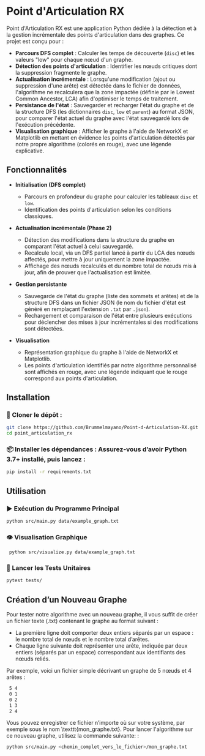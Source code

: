 # Point d'Articulation RX

Point d'Articulation RX est une application Python dédiée à la détection et à la gestion incrémentale des points d'articulation dans des graphes. Ce projet est conçu pour :

- **Parcours DFS complet** : Calculer les temps de découverte (`disc`) et les valeurs "low" pour chaque nœud d'un graphe.
- **Détection des points d'articulation** : Identifier les nœuds critiques dont la suppression fragmente le graphe.
- **Actualisation incrémentale** : Lorsqu'une modification (ajout ou suppression d'une arête) est détectée dans le fichier de données, l'algorithme ne recalculera que la zone impactée (définie par le Lowest Common Ancestor, LCA) afin d'optimiser le temps de traitement.
- **Persistance de l'état** : Sauvegarder et recharger l'état du graphe et de la structure DFS (les dictionnaires `disc`, `low` et `parent`) au format JSON, pour comparer l'état actuel du graphe avec l'état sauvegardé lors de l'exécution précédente.
- **Visualisation graphique** : Afficher le graphe à l'aide de NetworkX et Matplotlib en mettant en évidence les points d'articulation détectés par notre propre algorithme (colorés en rouge), avec une légende explicative.

## Fonctionnalités

- **Initialisation (DFS complet)**
  - Parcours en profondeur du graphe pour calculer les tableaux `disc` et `low`.
  - Identification des points d'articulation selon les conditions classiques.
  
- **Actualisation incrémentale (Phase 2)**
  - Détection des modifications dans la structure du graphe en comparant l'état actuel à celui sauvegardé.
  - Recalcule local, via un DFS partiel lancé à partir du LCA des nœuds affectés, pour mettre à jour uniquement la zone impactée.
  - Affichage des nœuds recalculés et du nombre total de nœuds mis à jour, afin de prouver que l'actualisation est limitée.
  
- **Gestion persistante**
  - Sauvegarde de l'état du graphe (liste des sommets et arêtes) et de la structure DFS dans un fichier JSON (le nom du fichier d'état est généré en remplaçant l'extension `.txt` par `.json`).
  - Rechargement et comparaison de l'état entre plusieurs exécutions pour déclencher des mises à jour incrémentales si des modifications sont détectées.
  
- **Visualisation**
  - Représentation graphique du graphe à l'aide de NetworkX et Matplotlib.
  - Les points d'articulation identifiés par notre algorithme personnalisé sont affichés en rouge, avec une légende indiquant que le rouge correspond aux points d'articulation.

## Installation

### 🔁 Cloner le dépôt :
   ```bash
   git clone https://github.com/Brummelmayano/Point-d-Articulation-RX.git
   cd point_articulation_rx
   ```
### 📦 Installer les dépendances : Assurez-vous d’avoir Python 3.7+ installé, puis lancez :
   ```bash
  pip install -r requirements.txt
   ```

## Utilisation

### ▶️ Exécution du Programme Principal

   ```bash
  python src/main.py data/example_graph.txt
   ```


### 👁️ Visualisation Graphique
   ```bash
    python src/visualize.py data/example_graph.txt
   ```


### 🧪 Lancer les Tests Unitaires
   ```bash
  pytest tests/
   ```
## Création d’un Nouveau Graphe

Pour tester notre algorithme avec un nouveau graphe, il vous suffit de créer un fichier texte (.txt) contenant le graphe au format suivant :

- La première ligne doit comporter deux entiers séparés par un espace : le nombre total de nœuds et le nombre total d’arêtes.
- Chaque ligne suivante doit représenter une arête, indiquée par deux entiers (séparés par un espace) correspondant aux identifiants des nœuds reliés.

Par exemple, voici un fichier simple décrivant un graphe de 5 nœuds et 4 arêtes :
   ```bash
    5 4
    0 1
    0 2
    1 3
    2 4
   ```

Vous pouvez enregistrer ce fichier n’importe où sur votre système, par exemple sous le nom \texttt{mon\_graphe.txt}. 
Pour lancer l'algorithme sur ce nouveau graphe, utilisez la commande suivante: :

```bash
python src/main.py <chemin_complet_vers_le_fichier>/mon_graphe.txt
```
